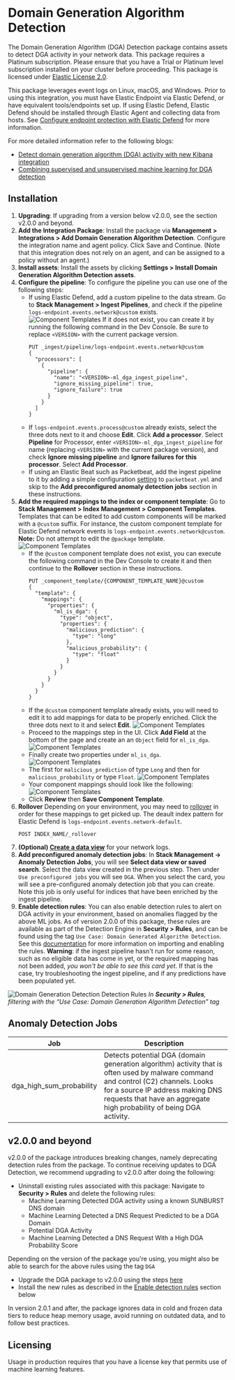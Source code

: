 # Domain Generation Algorithm Detection

The Domain Generation Algorithm (DGA) Detection package contains assets to detect DGA activity in your network data. This package requires a Platinum subscription. Please ensure that you have a Trial or Platinum level subscription installed on your cluster before proceeding. This package is licensed under [Elastic License 2.0](https://www.elastic.co/licensing/elastic-license).

This package leverages event logs on Linux, macOS, and Windows. Prior to using this integration, you must have Elastic Endpoint via Elastic Defend, or have equivalent tools/endpoints set up. If using Elastic Defend, Elastic Defend should be installed through Elastic Agent and collecting data from hosts. See [Configure endpoint protection with Elastic Defend](https://www.elastic.co/docs/solutions/security/configure-elastic-defend) for more information.

For more detailed information refer to the following blogs:
- [Detect domain generation algorithm (DGA) activity with new Kibana integration](https://www.elastic.co/security-labs/detect-domain-generation-algorithm-activity-with-new-kibana-integration)
- [Combining supervised and unsupervised machine learning for DGA detection](https://www.elastic.co/blog/supervised-and-unsupervised-machine-learning-for-dga-detection)

## Installation

1. **Upgrading**: If upgrading from a version below v2.0.0, see the section v2.0.0 and beyond.
1. **Add the Integration Package**: Install the package via **Management > Integrations > Add Domain Generation Algorithm Detection**. Configure the integration name and agent policy. Click Save and Continue. (Note that this integration does not rely on an agent, and can be assigned to a policy without an agent.)
1. **Install assets**: Install the assets by clicking **Settings > Install Domain Generation Algorithm Detection assets**.
1. **Configure the pipeline**: To configure the pipeline you can use one of the following steps:
    - If using Elastic Defend, add a custom pipeline to the data stream. Go to **Stack Management > Ingest Pipelines**, and check if the pipeline `logs-endpoint.events.network@custom` exists. 
    ![Component Templates](../img/custom-pipeline.png)
    If it does not exist, you can create it by running the following command in the Dev Console. Be sure to replace `<VERSION>` with the current package version.
      ```
      PUT _ingest/pipeline/logs-endpoint.events.network@custom
      {
        "processors": [
          {
            "pipeline": {
              "name": "<VERSION>-ml_dga_ingest_pipeline",
              "ignore_missing_pipeline": true,
              "ignore_failure": true
            }
          }
        ]
      }
      ```
    - If `logs-endpoint.events.process@custom` already exists, select the three dots next to it and choose **Edit**. Click **Add a processor**. Select **Pipeline** for Processor, enter `<VERSION>-ml_dga_ingest_pipeline` for name (replacing `<VERSION>` with the current package version), and check **Ignore missing pipeline** and **Ignore failures for this processor**. Select **Add Processor**.
    - If using an Elastic Beat such as Packetbeat, add the ingest pipeline to it by adding a simple configuration [setting](https://www.elastic.co/guide/en/elasticsearch/reference/current/ingest.html#pipelines-for-beats) to `packetbeat.yml` and skip to the **Add preconfigured anomaly detection jobs** section in these instructions.
1. **Add the required mappings to the index or component template**: Go to **Stack Management > Index Management > Component Templates**. Templates that can be edited to add custom components will be marked with a `@custom` suffix. For instance, the custom component template for Elastic Defend network events is `logs-endpoint.events.network@custom`. **Note:** Do not attempt to edit the `@package` template.
    ![Component Templates](../img/component-templates.png)
    - If the `@custom` component template does not exist, you can execute the following command in the Dev Console to create it and then continue to the **Rollover** section in these instructions.
      ```
      PUT _component_template/{COMPONENT_TEMPLATE_NAME}@custom
      {
        "template": {
          "mappings": {
            "properties": {
              "ml_is_dga": {
                "type": "object",
                "properties": {
                  "malicious_prediction": {
                    "type": "long"
                  },
                  "malicious_probability": {
                    "type": "float"
                  }
                }
              }
            }
          }
        }
      }
      ```
    - If the `@custom` component template already exists, you will need to edit it to add mappings for data to be properly enriched. Click the three dots next to it and select **Edit**. 
    ![Component Templates](../img/component-templates-edit.png)
    - Proceed to the mappings step in the UI. Click **Add Field** at the bottom of the page and create an an `Object` field for `ml_is_dga`. 
    ![Component Templates](../img/field1.png)
    - Finally create two properties under `ml_is_dga`.
    ![Component Templates](../img/field1a.png)
    - The first for `malicious_prediction` of type `Long` and then for `malicious_probability` or type `Float`.
    ![Component Templates](../img/field2.png)
    - Your component mappings should look like the following:
    ![Component Templates](../img/fields-complete.png)
    - Click **Review** then **Save Component Template**.
1. **Rollover** Depending on your environment, you may need to [rollover](https://www.elastic.co/guide/en/elasticsearch/reference/current/indices-rollover-index.html) in order for these mappings to get picked up. The deault index pattern for Elastic Defend is `logs-endpoint.events.network-default`.
    ```
    POST INDEX_NAME/_rollover
    ```
1. **(Optional) [Create a data view](https://www.elastic.co/guide/en/kibana/current/data-views.html)** for your network logs.
1. **Add preconfigured anomaly detection jobs**: In **Stack Management -> Anomaly Detection Jobs**, you will see **Select data view or saved search**. Select the data view created in the previous step. Then under `Use preconfigured jobs` you will see `DGA`. When you select the card, you will see a pre-configured anomaly detection job that you can create. Note this job is only useful for indices that have been enriched by the ingest pipeline.
1. **Enable detection rules**: You can also enable detection rules to alert on DGA activity in your environment, based on anomalies flagged by the above ML jobs. As of version 2.0.0 of this package, these rules are available as part of the Detection Engine in **Security > Rules**, and can be found using the tag `Use Case: Domain Generated Algorithm Detection`. See this [documentation](https://www.elastic.co/guide/en/security/current/prebuilt-rules-management.html#load-prebuilt-rules) for more information on importing and enabling the rules. **Warning**: if the ingest pipeline hasn't run for some reason, such as no eligible data has come in yet, or the required mapping has not been added, _you won't be able to see this card yet_. If that is the case, try troubleshooting the ingest pipeline, and if any predictions have been populated yet.

![Domain Generation Detection Detection Rules](../img/dgarules.png)
*In **Security > Rules**, filtering with the “Use Case: Domain Generation Algorithm Detection” tag*

## Anomaly Detection Jobs

| Job | Description |
|---|---|
| dga_high_sum_probability | Detects potential DGA (domain generation algorithm) activity that is often used by malware command and control (C2) channels. Looks for a source IP address making DNS requests that have an aggregate high probability of being DGA activity.| 

## v2.0.0 and beyond

v2.0.0 of the package introduces breaking changes, namely deprecating detection rules from the package. To continue receiving updates to DGA Detection, we recommend upgrading to v2.0.0 after doing the following:
- Uninstall existing rules associated with this package: Navigate to **Security > Rules** and delete the following rules:
    - Machine Learning Detected DGA activity using a known SUNBURST DNS domain
    - Machine Learning Detected a DNS Request Predicted to be a DGA Domain
    - Potential DGA Activity
    - Machine Learning Detected a DNS Request With a High DGA Probability Score

Depending on the version of the package you're using, you might also be able to search for the above rules using the tag `DGA`
- Upgrade the DGA package to v2.0.0 using the steps [here](https://www.elastic.co/guide/en/fleet/current/upgrade-integration.html)
- Install the new rules as described in the [Enable detection rules](#enable-detection-rules) section below

In version 2.0.1 and after, the package ignores data in cold and frozen data tiers to reduce heap memory usage, avoid running on outdated data, and to follow best practices.

## Licensing

Usage in production requires that you have a license key that permits use of machine learning features.
